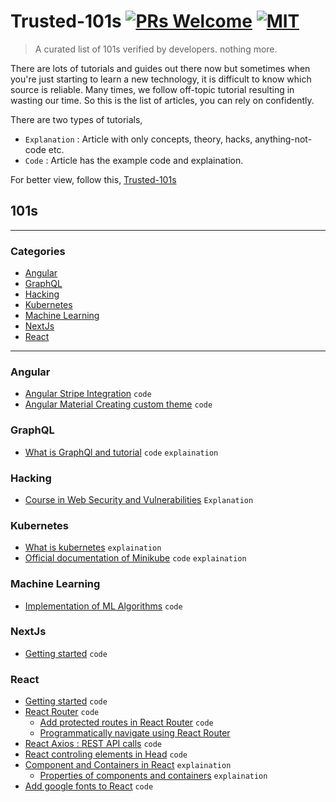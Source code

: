 # Trusted-101s [![PRs Welcome](https://img.shields.io/badge/PRs-welcome-brightgreen.svg)](http://makeapullrequest.com) [![MIT](https://img.shields.io/github/license/mashape/apistatus.svg)](https://opensource.org/licenses/MIT)

> A curated list of 101s verified by developers. nothing more.

There are lots of tutorials and guides out there now but sometimes when you're just starting to learn a new technology, it is difficult to know which source is reliable. Many times, we follow off-topic tutorial resulting in wasting our time. So this is the list of articles, you can rely on confidently.

There are two types of tutorials,

- `Explanation` : Article with only concepts, theory, hacks, anything-not-code etc.
- `Code` : Article has the example code and explaination.

For better view, follow this, [Trusted-101s](https://drex44.github.io/Trusted-101s)

## 101s

---

### Categories

- [Angular](#angular)
- [GraphQL](#graphql)
- [Hacking](#hacking)
- [Kubernetes](#kubernetes)
- [Machine Learning](#machine-learning)
- [NextJs](#nextjs)
- [React](#react)

---

### Angular

- [Angular Stripe Integration](https://alligator.io/angular/stripe-elements/) `code`
- [Angular Material Creating custom theme](https://alligator.io/angular/angular-material-custom-theme) `code`

### GraphQL

- [What is GraphQl and tutorial](http://howtographql.com) `code` `explaination`

### Hacking
- [Course in Web Security and Vulnerabilities](https://www.hacker101.com/) `Explanation`

### Kubernetes

- [What is kubernetes](https://deis.com/blog/2016/kubernetes-illustrated-guide/) `explaination`
- [Official documentation of Minikube](https://kubernetes.io/docs/setup/minikube/) `code` `explaination`

### Machine Learning

- [Implementation of ML Algorithms](https://github.com/rushter/MLAlgorithms) `code`

### NextJs

- [Getting started](https://nextjs.org/learn) `code`

### React

- [Getting started](https://reactjs.org/docs/hello-world.html) `code`
- [React Router](https://medium.com/@pshrmn/a-simple-react-router-v4-tutorial-7f23ff27adf) `code`
  - [Add protected routes in React Router](https://tylermcginnis.com/react-router-protected-routes-authentication) `code`
  - [Programmatically navigate using React Router](https://stackoverflow.com/a/42121109/5027712)
- [React Axios : REST API calls](https://alligator.io/react/axios-react) `code`
- [React controling elements in Head](https://alligator.io/react/react-helmet) `code`
- [Component and Containers in React](https://medium.com/@learnreact/container-components-c0e67432e005) `explaination`
  - [Properties of components and containers](https://medium.com/@dan_abramov/smart-and-dumb-components-7ca2f9a7c7d0) `explaination`
- [Add google fonts to React](https://scotch.io/@micwanyoike/how-to-add-fonts-to-a-react-project) `code`
